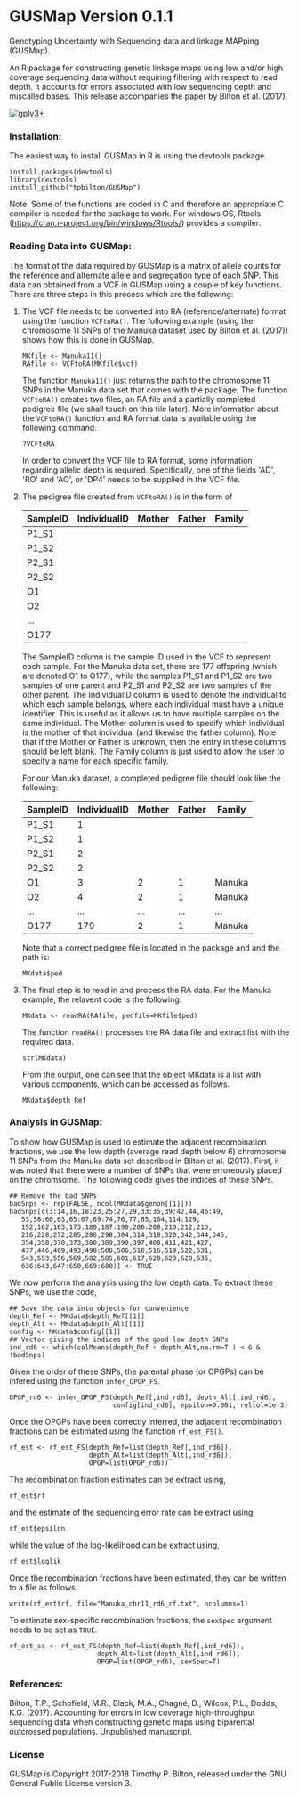 # GUSMap Version 0.1.1

Genotyping Uncertainty with Sequencing data and linkage MAPping (GUSMap).

An R package for constructing genetic linkage maps using low and/or high coverage sequencing data without requiring filtering with respect to read depth. It accounts for errors associated with low sequencing depth and miscalled bases. This release accompanies the paper by Bilton et al. (2017).

[![gplv3+](https://img.shields.io/badge/license-GPLv3-blue.svg)](https://www.gnu.org/licenses/gpl.html)

### Installation:

The easiest way to install GUSMap in R is using the devtools package.

```
install.packages(devtools)
library(devtools)
install_github("tpbilton/GUSMap")
```

Note: Some of the functions are coded in C and therefore an appropriate C compiler is needed for the package to work. For windows OS, Rtools (https://cran.r-project.org/bin/windows/Rtools/) provides a compiler. 

### Reading Data into GUSMap:

The format of the data required by GUSMap is a matrix of allele counts for the reference and alternate allele and segregation type of each SNP. This data can obtained from a VCF in GUSMap using a couple of key functions. There are three steps in this process which are the following:

1. The VCF file needs to be converted into RA (reference/alternate) format using the function `VCFtoRA()`. The following example (using the chromosome 11 SNPs of the Manuka dataset used by Bilton et al. (2017)) shows how this is done in GUSMap.
 
   ```
   MKfile <- Manuka11()
   RAfile <- VCFtoRA(MKfile$vcf)
   ```

   The function `Manuka11()` just returns the path to the chromosome 11 SNPs in the Manuka data set that comes with the package. The function `VCFtoRA()` creates two files, an RA file and a partially completed pedigree file (we shall touch on this file later). More information about the `VCFtoRA()` function and RA format data is available using the following command.

   ```
   ?VCFtoRA
   ```

   In order to convert the VCF file to RA format, some information regarding allelic depth is required. Specifically, one of the fields 'AD', 'RO' and 'AO', or 'DP4' needs to be 
supplied in the VCF file.

2. The pedigree file created from `VCFtoRA()` is in the form of

   |SampleID |IndividualID | Mother | Father | Family |
   | ------- | ----------- | ------ | ------ | ------ |
   |P1_S1    |             |        |        |        |
   |P1_S2    |             |        |        |        |
   |P2_S1    |             |        |        |        |
   |P2_S2    |             |        |        |        | 
   |O1       |             |        |        |        |
   |O2       |             |        |        |        |
   | ...     |             |        |        |        |
   |O177     |             |        |        |        |

   The SampleID column is the sample ID used in the VCF to represent each sample. For the Manuka data set, there are 177 offspring (which are denoted O1 to O177), while the samples P1_S1 and P1_S2 are two samples of one parent and P2_S1 and P2_S2 are two samples of the other parent. The IndividualID column is used to denote the individual to which each sample belongs, where each individual must have a unique identifier. This is useful as it allows us to have multiple samples on the same individual. The Mother column is used to specify which individual is the mother of that individual (and likewise the father column). Note that if the Mother or Father is unknown, then the entry in these columns should be left blank. The Family column is just used to allow the user to specify a name for each specific family.

   For our Manuka dataset, a completed pedigree file should look like the following:

   |SampleID | IndividualID | Mother | Father | Family |
   | ------- | ------------ | ------ | ------ | ------ |
   |P1_S1    |  1           |        |        |        |
   |P1_S2    |  1           |        |        |        |
   |P2_S1    |  2           |        |        |        | 
   |P2_S2    |  2           |        |        |        |
   |O1       |  3           | 2      | 1      | Manuka | 
   |O2       |  4           | 2      | 1      | Manuka | 
   | ...     | ...          | ...    | ...    | ...    |
   |O177     | 179          | 2      | 1      | Manuka | 
   
   Note that a correct pedigree file is located in the package and and the path is:
   
   ```
   MKdata$ped
   ```

3. The final step is to read in and process the RA data. For the Manuka example, the relavent code is the following:

   ```
   MKdata <- readRA(RAfile, pedfile=MKfile$ped)
   ```

   The function `readRA()` processes the RA data file and extract list with the required data.

   ```
   str(MKdata)
   ```

   From the output, one can see that the object MKdata is a list with various components, which can be accessed as follows.

   ```
   MKdata$depth_Ref
   ```

### Analysis in GUSMap:

To show how GUSMap is used to estimate the adjacent recombination fractions, we use the low depth (average read depth below 6) chromosome 11 SNPs from the Manuka data set described in Bilton et al. (2017). First, it was noted that there were a number of SNPs that were erroreously placed on the chromsome. The following code gives the indices of these SNPs.
```
## Remove the bad SNPs
badSnps <- rep(FALSE, ncol(MKdata$genon[[1]])) 
badSnps[c(3:14,16,18:23,25:27,29,33:35,39:42,44,46:49, 
   53,58:60,63,65:67,69:74,76,77,85,104,114:129, 
   152,162,163,173:180,187:190,206:208,210,212,213, 
   216,228,272,285,286,298,304,314,318,320,342,344,345, 
   354,358,370,373,380,389,390,397,408,411,421,427, 
   437,446,469,493,498:500,506,510,516,519,522,531, 
   543,553,556,569,582,585,601,617,620,623,628,635, 
   636:643,647:650,669:680)] <- TRUE 
```
We now perform the analysis using the low depth data. To extract these SNPs, we use the code,
```
## Save the data into objects for convenience
depth_Ref <- MKdata$depth_Ref[[1]]
depth_Alt <- MKdata$depth_Alt[[1]]
config <- MKdata$config[[1]]
## Vector giving the indices of the good low depth SNPs
ind_rd6 <- which(colMeans(depth_Ref + depth_Alt,na.rm=T ) < 6 & !badSnps) 
```
Given the order of these SNPs, the parental phase (or OPGPs) can be infered using the function `infer_OPGP_FS`.
```
OPGP_rd6 <- infer_OPGP_FS(depth_Ref[,ind_rd6], depth_Alt[,ind_rd6], 
                          config[ind_rd6], epsilon=0.001, reltol=1e-3) 
```
Once the OPGPs have been correctly inferred, the adjacent recombination fractions can be estimated using the function `rf_est_FS()`.
```
rf_est <- rf_est_FS(depth_Ref=list(depth_Ref[,ind_rd6]), 
                    depth_Alt=list(depth_Alt[,ind_rd6]), 
                    OPGP=list(OPGP_rd6)) 
```
The recombination fraction estimates can be extract using,
```
rf_est$rf
```
and the estimate of the sequencing error rate can be extract using,
```
rf_est$epsilon
```
while the value of the log-likelihood can be extract using,
```
rf_est$loglik
```
Once the recombination fractions have been estimated, they can be written to a file as follows.
```
write(rf_est$rf, file="Manuka_chr11_rd6_rf.txt", ncolumns=1)
```
To estimate sex-specific recombination fractions, the `sexSpec` argument needs to be set as `TRUE`.
```
rf_est_ss <- rf_est_FS(depth_Ref=list(depth_Ref[,ind_rd6]), 
                      depth_Alt=list(depth_Alt[,ind_rd6]), 
                      OPGP=list(OPGP_rd6), sexSpec=T) 
```


### References:

Bilton, T.P., Schofield, M.R., Black, M.A., Chagn&#233;, D., Wilcox, P.L., Dodds, K.G. (2017). Accounting for errors in low coverage high-throughput sequencing data when constructing genetic maps using biparental outcrossed populations. Unpublished manuscript.

### License

GUSMap is Copyright 2017-2018 Timothy P. Bilton, released under the GNU General Public License version 3.

